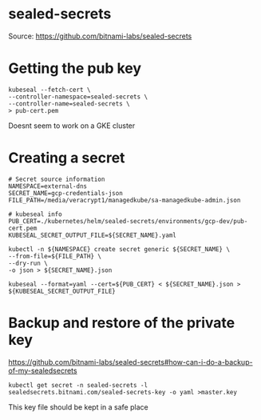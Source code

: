 sealed-secrets
===============

Source: https://github.com/bitnami-labs/sealed-secrets

# Getting the pub key

```
kubeseal --fetch-cert \
--controller-namespace=sealed-secrets \
--controller-name=sealed-secrets \
> pub-cert.pem
```
Doesnt seem to work on a GKE cluster


# Creating a secret

```
# Secret source information
NAMESPACE=external-dns
SECRET_NAME=gcp-credentials-json
FILE_PATH=/media/veracrypt1/managedkube/sa-managedkube-admin.json

# kubeseal info
PUB_CERT=./kubernetes/helm/sealed-secrets/environments/gcp-dev/pub-cert.pem
KUBESEAL_SECRET_OUTPUT_FILE=${SECRET_NAME}.yaml

kubectl -n ${NAMESPACE} create secret generic ${SECRET_NAME} \
--from-file=${FILE_PATH} \
--dry-run \
-o json > ${SECRET_NAME}.json

kubeseal --format=yaml --cert=${PUB_CERT} < ${SECRET_NAME}.json > ${KUBESEAL_SECRET_OUTPUT_FILE}
```

# Backup and restore of the private key

https://github.com/bitnami-labs/sealed-secrets#how-can-i-do-a-backup-of-my-sealedsecrets

```
kubectl get secret -n sealed-secrets -l sealedsecrets.bitnami.com/sealed-secrets-key -o yaml >master.key
```

This key file should be kept in a safe place
